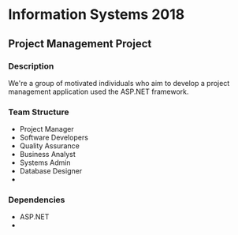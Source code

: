 # Information Systems 2018
## Project Management Project 

### Description
We're a group of motivated individuals who aim to develop a project management application used the ASP.NET framework. 

### Team Structure 
  - Project Manager
  - Software Developers 
  - Quality Assurance 
  - Business Analyst
  - Systems Admin
  - Database Designer
  - 

### Dependencies 
  - ASP.NET 
  - 

### 
